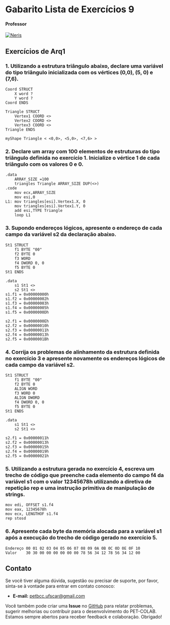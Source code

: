 # Gabarito Lista de Exercícios 9

#### Professor
[![Neris](https://img.shields.io/badge/Luciano_Neris-%2300599C.svg?style=for-the-badge&logo=GoogleScholar&logoColor=white)](https://site.dc.ufscar.br/docente/5cee7e5d48365a001679f750)

## Exercícios de Arq1

### 1. Utilizando a estrutura triângulo abaixo, declare uma variável do tipo triângulo inicializada com os vértices (0,0), (5, 0) e (7,6).
    Coord STRUCT
        X word ?
        Y word ?
    Coord ENDS

    Triangle STRUCT
        Vertex1 COORD <>
        Vertex2 COORD <>
        Vertex3 COORD <>
    Triangle ENDS

    myShape Triangle < <0,0>, <5,0>, <7,6> >

### 2. Declare um array com 100 elementos de estruturas do tipo triângulo definida no exercício 1. Inicialize o vértice 1 de cada triângulo com os valores 0 e 0.
    .data
        ARRAY_SIZE =100
        triangles Triangle ARRAY_SIZE DUP(<>)
    .code
        mov ecx,ARRAY_SIZE
        mov esi,0
    L1: mov triangles[esi].Vertex1.X, 0
        mov triangles[esi].Vertex1.Y, 0
        add esi,TYPE Triangle
        loop L1

### 3. Supondo endereços lógicos, apresente o endereço de cada campo da variável s2 da declaração abaixo.

    St1 STRUCT
        f1 BYTE "00"
        f2 BYTE 0
        f3 WORD
        f4 DWORD 0, 0
        f5 BYTE 0
    St1 ENDS

    .data
        s1 St1 <>
        s2 St1 <>
    s1.f1 = 0x00000000h
    s1.f2 = 0x00000002h
    s1.f3 = 0x00000003h
    s1.f4 = 0x00000005h
    s1.f5 = 0x0000000Dh

    s2.f1 = 0x0000000Eh
    s2.f2 = 0x00000010h
    s2.f3 = 0x00000011h
    s2.f4 = 0x00000013h
    s2.f5 = 0x0000001Bh

### 4. Corrija os problemas de alinhamento da estrutura definida no exercício 3 e apresente novamente os endereços lógicos de cada campo da variável s2.
    St1 STRUCT
        f1 BYTE "00"
        f2 BYTE 0
        ALIGN WORD
        f3 WORD 0
        ALIGN DWORD
        f4 DWORD 0, 0
        f5 BYTE 0
    St1 ENDS

    .data
        s1 St1 <>
        s2 St1 <>

    s2.f1 = 0x00000011h
    s2.f2 = 0x00000013h
    s2.f3 = 0x00000015h
    s2.f4 = 0x00000019h
    s2.f5 = 0x00000021h

### 5. Utilizando a estrutura gerada no exercício 4, escreva um trecho de código que preenche cada elemento do campo f4 da variável s1 com o valor 12345678h utilizando a diretiva de repetição rep e uma instrução primitiva de manipulação de strings.
    mov edi, OFFSET s1.f4
    mov eax, 12345678h
    mov ecx, LENGTHOF s1.f4
    rep stosd

### 6. Apresente cada byte da memória alocada para a variável s1 após a execução do trecho de código gerado no exercício 5.
    Endereço 00 01 02 03 04 05 06 07 08 09 0A 0B 0C 0D 0E 0F 10
    Valor    30 30 00 00 00 00 00 00 78 56 34 12 78 56 34 12 00

## Contato

Se você tiver alguma dúvida, sugestão ou precisar de suporte, por favor, sinta-se à vontade para entrar em contato conosco:

- **E-mail:** petbcc.ufscar@gmail.com

Você também pode criar uma **Issue** no [GitHub](https://github.com/petbccufscar/pet-colab/issues) para relatar problemas, sugerir melhorias ou contribuir para o desenvolvimento do PET-COLAB. Estamos sempre abertos para receber feedback e colaboração. Obrigado!
